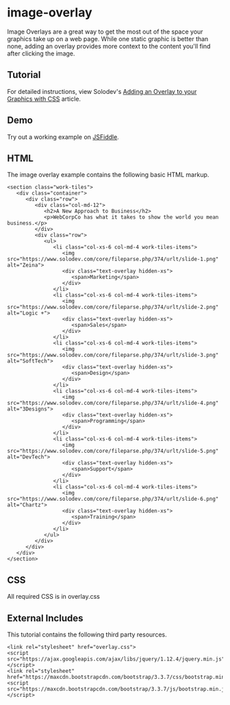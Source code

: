# image-overlay
Image Overlays are a great way to get the most out of the space your graphics take up on a web page. While one static graphic is better than none, adding an overlay provides more context to the content you'll find after clicking the image.

## Tutorial

For detailed instructions, view Solodev's [Adding an Overlay to your Graphics with CSS](https://www.solodev.com/blog/web-design/adding-an-overlay-to-your-graphics-with-css.stml) article.

## Demo

Try out a working example on [JSFiddle](https://jsfiddle.net/solodev/j88rkudu/).

## HTML

The image overlay example contains the following basic HTML markup.

```
<section class="work-tiles">
   <div class="container">
      <div class="row">
         <div class="col-md-12">
            <h2>A New Approach to Business</h2>
            <p>WebCorpCo has what it takes to show the world you mean business.</p>
         </div>
         <div class="row">
            <ul>
               <li class="col-xs-6 col-md-4 work-tiles-items">
                  <img src="https://www.solodev.com/core/fileparse.php/374/urlt/slide-1.png" alt="Zeina">
                  <div class="text-overlay hidden-xs">
                     <span>Marketing</span>
                  </div>
               </li>
               <li class="col-xs-6 col-md-4 work-tiles-items">
                  <img src="https://www.solodev.com/core/fileparse.php/374/urlt/slide-2.png" alt="Logic +">
                  <div class="text-overlay hidden-xs">
                     <span>Sales</span>
                  </div>
               </li>
               <li class="col-xs-6 col-md-4 work-tiles-items">
                  <img src="https://www.solodev.com/core/fileparse.php/374/urlt/slide-3.png" alt="SoftTech">
                  <div class="text-overlay hidden-xs">
                     <span>Design</span>
                  </div>
               </li>
               <li class="col-xs-6 col-md-4 work-tiles-items">
                  <img src="https://www.solodev.com/core/fileparse.php/374/urlt/slide-4.png" alt="3Designs">
                  <div class="text-overlay hidden-xs">
                     <span>Programming</span>
                  </div>
               </li>
               <li class="col-xs-6 col-md-4 work-tiles-items">
                  <img src="https://www.solodev.com/core/fileparse.php/374/urlt/slide-5.png" alt="DevTech">
                  <div class="text-overlay hidden-xs">
                     <span>Support</span>
                  </div>
               </li>
               <li class="col-xs-6 col-md-4 work-tiles-items">
                  <img src="https://www.solodev.com/core/fileparse.php/374/urlt/slide-6.png" alt="Chartz">
                  <div class="text-overlay hidden-xs">
                     <span>Training</span>
                  </div>
               </li>
            </ul>
         </div>
      </div>
   </div>
</section>

```

## CSS

All required CSS is in overlay.css

## External Includes

This tutorial contains the following third party resources.

```
<link rel="stylesheet" href="overlay.css">
<script src="https://ajax.googleapis.com/ajax/libs/jquery/1.12.4/jquery.min.js"></script>
<link rel="stylesheet" href="https://maxcdn.bootstrapcdn.com/bootstrap/3.3.7/css/bootstrap.min.css">
<script src="https://maxcdn.bootstrapcdn.com/bootstrap/3.3.7/js/bootstrap.min.js"></script>

```
